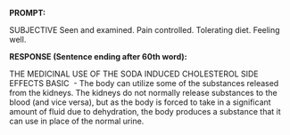**PROMPT:**

SUBJECTIVE Seen and examined. Pain controlled. Tolerating diet. Feeling well. 

**RESPONSE (Sentence ending after 60th word):**

THE MEDICINAL USE OF THE SODA INDUCED CHOLESTEROL SIDE EFFECTS BASIC  - The body can utilize some of the substances released from the kidneys. The kidneys do not normally release substances to the blood (and vice versa), but as the body is forced to take in a significant amount of fluid due to dehydration, the body produces a substance that it can use in place of the normal urine. 